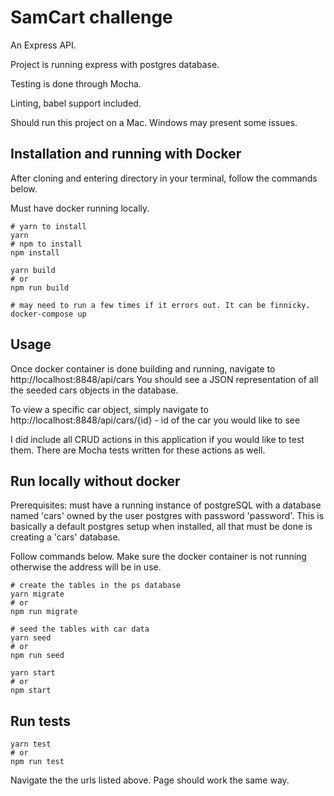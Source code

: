 # SamCart challenge

An Express API. 

Project is running express with postgres database.

Testing is done through Mocha.

Linting, babel support included.

Should run this project on a Mac. Windows may present some issues.

## Installation and running with Docker

After cloning and entering directory in your terminal, follow the commands below. 

Must have docker running locally.

```
# yarn to install
yarn
# npm to install
npm install

yarn build
# or
npm run build

# may need to run a few times if it errors out. It can be finnicky.
docker-compose up

```

## Usage
Once docker container is done building and running, navigate to http://localhost:8848/api/cars
You should see a JSON representation of all the seeded cars objects in the database.

To view a specific car object, simply navigate to http://localhost:8848/api/cars/{id} - id of the car you would like to see

I did include all CRUD actions in this application if you would like to test them. There are Mocha tests written for these actions as well.

## Run locally without docker
Prerequisites: must have a running instance of postgreSQL with a database named 'cars' owned by the user postgres with password 'password'. 
This is basically a default postgres setup when installed, all that must be done is creating a 'cars' database.

Follow commands below. Make sure the docker container is not running otherwise the address will be in use.

```
# create the tables in the ps database
yarn migrate
# or
npm run migrate

# seed the tables with car data
yarn seed
# or
npm run seed

yarn start
# or
npm start

```

## Run tests
```
yarn test
# or
npm run test

```

Navigate the the urls listed above. Page should work the same way.
